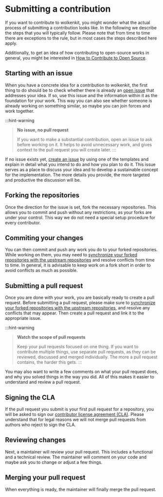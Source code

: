 # Submitting a contribution

If you want to contribute to wolkenkit, you might wonder what the actual process of submitting a contribution looks like. In the following we describe the steps that you will typically follow. Please note that from time to time there are exceptions to the rule, but in most cases the steps described here apply.

Additionally, to get an idea of how contributing to open-source works in general, you might be interested in [How to Contribute to Open Source](https://opensource.guide/how-to-contribute/).

## Starting with an issue

When you have a concrete idea for a contribution to wolkenkit, the first thing to do should be to check whether there is already an [open issue](https://github.com/thenativeweb/wolkenkit/issues) that addresses your idea. If so, use this issue and the information within it as the foundation for your work. This way you can also see whether someone is already working on something similar, so maybe you can join forces and work together.

:::hint-warning
> **No issue, no pull request**
>
> If you want to make a substantial contribution, open an issue to ask before working on it. It helps to avoid unnecessary work, and gives context to the pull request you will create later.
:::

If no issue exists yet, [create an issue](https://github.com/thenativeweb/wolkenkit/issues/new) by using one of the templates and explain in detail what you intend to do and how you plan to do it. This issue serves as a place to discuss your idea and to develop a sustainable concept for the implementation. The more details you provide, the more targeted and productive the discussion will be.

## Forking the repositories

Once the direction for the issue is set, fork the necessary repositories. This allows you to commit and push without any restrictions, as your forks are under your control. This way we do not need a special setup procedure for every contributor.

## Commiting your changes

You can then commit and push any work you do to your forked repositories. While working on them, you may need to [synchronize your forked repositories with the upstream repositories](https://help.github.com/articles/syncing-a-fork/) and resolve conflicts from time to time. In general, it is advisable to keep work on a fork short in order to avoid conflicts as much as possible.

## Submitting a pull request

Once you are done with your work, you are basically ready to create a pull request. Before submitting a pull request, please make sure to [synchronize your forked repositories with the upstream repositories](https://help.github.com/articles/syncing-a-fork/), and resolve any conflicts that may appear. Then create a pull request and link it to the appropriate issue.

:::hint-warning
> **Watch the scope of pull requests**
>
> Keep your pull requests focused on one thing. If you want to contribute multiple things, use separate pull requests, as they can be reviewed, discussed and merged individually. The more a pull request contains, the harder this gets.
:::

You may also want to write a few comments on what your pull request does, and why you solved things in the way you did. All of this makes it easier to understand and review a pull request.

## Signing the CLA

If the pull request you submit is your first pull request for a repository, you will be asked to sign our [contributor license agreement (CLA)](https://gist.github.com/goloroden/71fedc0689d1c65a56aef5a5d3415fdd). Please understand that for legal reasons we will not merge pull requests from authors who reject to sign the CLA.

## Reviewing changes

Next, a maintainer will review your pull request. This includes a functional and a technical review. The maintainer will comment on your code and maybe ask you to change or adjust a few things.

## Merging your pull request

When everything is ready, the maintainer will finally merge the pull request.

